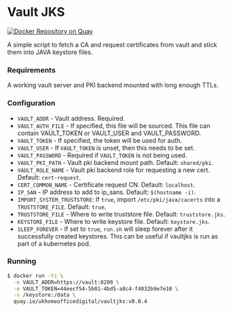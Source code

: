 # Vault JKS
[![Docker Repository on Quay](https://quay.io/repository/ukhomeofficedigital/vaultjks/status "Docker Repository on Quay")](https://quay.io/repository/ukhomeofficedigital/vaultjks)

A simple script to fetch a CA and request certificates from vault and stick
them into JAVA keystore files.

### Requirements
A working vault server and PKI backend mounted with long enough TTLs.

### Configuration
- `VAULT_ADDR` - Vault address. Required.
- `VAULT_AUTH_FILE` - If specified, this file will be sourced. This file can
  contain VAULT_TOKEN or VAULT_USER and VAULT_PASSWORD.
- `VAULT_TOKEN` - If specified, the token will be used for auth.
- `VAULT_USER` - If `VAULT_TOKEN` is unset, then this needs to be set.
- `VAULT_PASSWORD` - Required if `VAULT_TOKEN` is not being used.
- `VAULT_PKI_PATH` - Vault pki backend mount path. Default: `shared/pki`.
- `VAULT_ROLE_NAME` - Vault pki backend role for requesting a new cert. Default: `cert-request`.
- `CERT_COMMON_NAME` - Certificate request CN. Default: `localhost`.
- `IP_SAN` - IP address to add to ip_sans. Default: `$(hostname -i)`.
- `IMPORT_SYSTEM_TRUSTSTORE`: If `true`, import `/etc/pki/java/cacerts` into a `TRUSTSTORE_FILE`. Default: `true`.
- `TRUSTSTORE_FILE` - Where to write truststore file. Default: `truststore.jks`.
- `KEYSTORE_FILE` - Where to write keystore file. Default: `keystore.jks`.
- `SLEEP_FOREVER` - If set to `true`, `run.sh` will sleep forever after it
  successfully created keystores. This can be useful if vaultjks is run as part
  of a kubernetes pod.


### Running
```bash
$ docker run -ti \
  -e VAULT_ADDR=https://vault:8200 \
  -e VAULT_TOKEN=44eecf54-5b01-4bd5-a8c4-f4032b9e7e10 \
  -v /keystore:/data \
  quay.io/ukhomeofficedigital/vaultjks:v0.0.4
```

